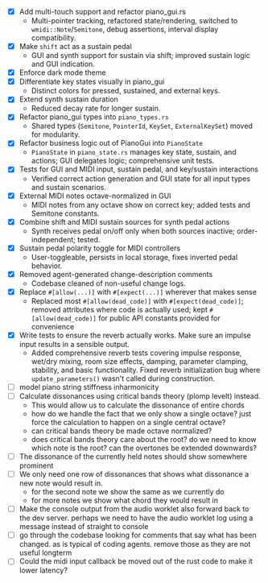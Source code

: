 - [x] Add multi-touch support and refactor piano_gui.rs
  - Multi-pointer tracking, refactored state/rendering, switched to `wmidi::Note`/`Semitone`, debug assertions, interval display compatibility.
- [x] Make `shift` act as a sustain pedal
  - GUI and synth support for sustain via shift; improved sustain logic and GUI indication.
- [x] Enforce dark mode theme
- [x] Differentiate key states visually in piano_gui
  - Distinct colors for pressed, sustained, and external keys.
- [x] Extend synth sustain duration
  - Reduced decay rate for longer sustain.
- [x] Refactor piano_gui types into `piano_types.rs`
  - Shared types (`Semitone`, `PointerId`, `KeySet`, `ExternalKeySet`) moved for modularity.
- [x] Refactor business logic out of PianoGui into `PianoState`
  - `PianoState` in `piano_state.rs` manages key state, sustain, and actions; GUI delegates logic; comprehensive unit tests.
- [x] Tests for GUI and MIDI input, sustain pedal, and key/sustain interactions
  - Verified correct action generation and GUI state for all input types and sustain scenarios.
- [x] External MIDI notes octave-normalized in GUI
  - MIDI notes from any octave show on correct key; added tests and Semitone constants.
- [x] Combine shift and MIDI sustain sources for synth pedal actions
  - Synth receives pedal on/off only when both sources inactive; order-independent; tested.
- [x] Sustain pedal polarity toggle for MIDI controllers
  - User-toggleable, persists in local storage, fixes inverted pedal behavior.
- [x] Removed agent-generated change-description comments
  - Codebase cleaned of non-useful change logs.
- [x] Replace `#[allow(...)]` with `#[expect(...)]` wherever that makes sense
  - Replaced most `#[allow(dead_code)]` with `#[expect(dead_code)]`; removed attributes where code is actually used; kept `#[allow(dead_code)]` for public API constants provided for convenience
- [x] Write tests to ensure the reverb actually works. Make sure an impulse input results in a sensible output.
  - Added comprehensive reverb tests covering impulse response, wet/dry mixing, room size effects, damping, parameter clamping, stability, and basic functionality. Fixed reverb initialization bug where `update_parameters()` wasn't called during construction.
- [ ] model piano string stiffness inharmonicity
- [ ] Calculate dissonances using critical bands theory (plomp levelt) instead.
    - This would allow us to calculate the dissonance of entire chords
    - how do we handle the fact that we only show a single octave? just force the calculation to happen on a single central octave?
    - can critical bands theory be made octave normalized?
    - does critical bands theory care about the root? do we need to know which note is the root? can the overtones be extended downwards?
- [ ] The dissonance of the currently held notes should show somewhere prominent
- [ ] We only need one row of dissonances that shows what dissonance a new note would result in.
    - for the second note we show the same as we currently do
    - for more notes we show what chord they would result in
- [ ] Make the console output from the audio worklet also forward back to the dev server. perhaps we need to have the audio worklet log using a message instead of straight to console
- [ ] go through the codebase looking for comments that say what has been changed. as is typical of coding agents. remove those as they are not useful longterm
- [ ] Could the midi input callback be moved out of the rust code to make it lower latency?
